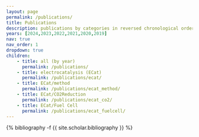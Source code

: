 ```yaml
---
layout: page
permalink: /publications/
title: Publications
description: publications by categories in reversed chronological order. generated by jekyll-scholar.
years: [2024,2023,2022,2021,2020,2019]
nav: true
nav_order: 1
dropdown: true
children: 
    - title: all (by year)
      permalink: /publications/
    - title: electrocatalysis (ECat)
      permalink: /publications/ecat/
    - title: ECat/method
      permalink: /publications/ecat_method/
    - title: ECat/CO2Reduction
      permalink: /publications/ecat_co2/
    - title: ECat/Fuel Cell
      permalink: /publications/ecat_fuelcell/
---
```

<!-- _pages/publications.md -->
<div class="publications">

{% bibliography -f {{ site.scholar.bibliography }} %}

</div>
